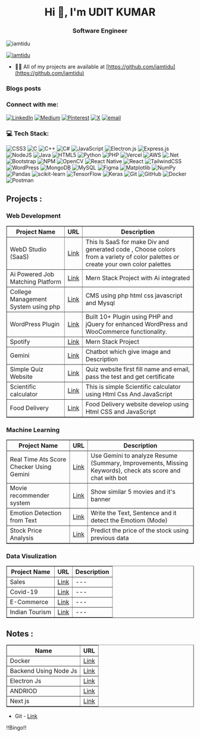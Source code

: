 
<h1 align="center">Hi 👋, I'm UDIT KUMAR</h1>
<h3 align="center">Software Engineer</h3>

<p align="left"> <img src="https://komarev.com/ghpvc/?username=iamtidu&label=Profile%20views&color=0e75b6&style=flat" alt="iamtidu" /> </p>



<p align="left"> <a href="https://twitter.com/iamtidu" target="blank"><img src="https://img.shields.io/twitter/follow/iamtidu?logo=twitter&style=for-the-badge" alt="iamtidu" /></a> </p>

- 👨‍💻 All of my projects are available at [https://github.com/iamtidu](https://github.com/iamtidu)
  

### Blogs posts
<!-- BLOG-POST-LIST:START -->
<!-- BLOG-POST-LIST:END -->

<h3 align="left">Connect with me:</h3>

[![LinkedIn](https://img.shields.io/badge/LinkedIn-%230077B5.svg?logo=linkedin&logoColor=white)](https://linkedin.com/in/iamtidu) [![Medium](https://img.shields.io/badge/Medium-12100E?logo=medium&logoColor=white)](https://medium.com/@iamtidu) [![Pinterest](https://img.shields.io/badge/Pinterest-%23E60023.svg?logo=Pinterest&logoColor=white)](https://pinterest.com/iamtidu) [![X](https://img.shields.io/badge/X-black.svg?logo=X&logoColor=white)](https://x.com/iamtidu) [![email](https://img.shields.io/badge/Email-D14836?logo=gmail&logoColor=white)](mailto:uditrajsingh160@gmail.com) 

### 💻 Tech Stack:
![CSS3](https://img.shields.io/badge/css3-%231572B6.svg?style=for-the-badge&logo=css3&logoColor=white) ![C](https://img.shields.io/badge/c-%2300599C.svg?style=for-the-badge&logo=c&logoColor=white) ![C++](https://img.shields.io/badge/c++-%2300599C.svg?style=for-the-badge&logo=c%2B%2B&logoColor=white) ![C#](https://img.shields.io/badge/c%23-%23239120.svg?style=for-the-badge&logo=csharp&logoColor=white) ![JavaScript](https://img.shields.io/badge/javascript-%23323330.svg?style=for-the-badge&logo=javascript&logoColor=%23F7DF1E) ![Electron.js](https://img.shields.io/badge/Electron-191970?style=for-the-badge&logo=Electron&logoColor=white) ![Express.js](https://img.shields.io/badge/express.js-%23404d59.svg?style=for-the-badge&logo=express&logoColor=%2361DAFB) ![NodeJS](https://img.shields.io/badge/node.js-6DA55F?style=for-the-badge&logo=node.js&logoColor=white) ![Java](https://img.shields.io/badge/java-%23ED8B00.svg?style=for-the-badge&logo=openjdk&logoColor=white) ![HTML5](https://img.shields.io/badge/html5-%23E34F26.svg?style=for-the-badge&logo=html5&logoColor=white) ![Python](https://img.shields.io/badge/python-3670A0?style=for-the-badge&logo=python&logoColor=ffdd54) ![PHP](https://img.shields.io/badge/php-%23777BB4.svg?style=for-the-badge&logo=php&logoColor=white) ![Vercel](https://img.shields.io/badge/vercel-%23000000.svg?style=for-the-badge&logo=vercel&logoColor=white) ![AWS](https://img.shields.io/badge/AWS-%23FF9900.svg?style=for-the-badge&logo=amazon-aws&logoColor=white) ![.Net](https://img.shields.io/badge/.NET-5C2D91?style=for-the-badge&logo=.net&logoColor=white) ![Bootstrap](https://img.shields.io/badge/bootstrap-%238511FA.svg?style=for-the-badge&logo=bootstrap&logoColor=white) ![NPM](https://img.shields.io/badge/NPM-%23CB3837.svg?style=for-the-badge&logo=npm&logoColor=white) ![OpenCV](https://img.shields.io/badge/opencv-%23white.svg?style=for-the-badge&logo=opencv&logoColor=white) ![React Native](https://img.shields.io/badge/react_native-%2320232a.svg?style=for-the-badge&logo=react&logoColor=%2361DAFB) ![React](https://img.shields.io/badge/react-%2320232a.svg?style=for-the-badge&logo=react&logoColor=%2361DAFB) ![TailwindCSS](https://img.shields.io/badge/tailwindcss-%2338B2AC.svg?style=for-the-badge&logo=tailwind-css&logoColor=white) ![WordPress](https://img.shields.io/badge/WordPress-%23117AC9.svg?style=for-the-badge&logo=WordPress&logoColor=white) ![MongoDB](https://img.shields.io/badge/MongoDB-%234ea94b.svg?style=for-the-badge&logo=mongodb&logoColor=white) ![MySQL](https://img.shields.io/badge/mysql-4479A1.svg?style=for-the-badge&logo=mysql&logoColor=white) ![Figma](https://img.shields.io/badge/figma-%23F24E1E.svg?style=for-the-badge&logo=figma&logoColor=white) ![Matplotlib](https://img.shields.io/badge/Matplotlib-%23ffffff.svg?style=for-the-badge&logo=Matplotlib&logoColor=black) ![NumPy](https://img.shields.io/badge/numpy-%23013243.svg?style=for-the-badge&logo=numpy&logoColor=white) ![Pandas](https://img.shields.io/badge/pandas-%23150458.svg?style=for-the-badge&logo=pandas&logoColor=white) ![scikit-learn](https://img.shields.io/badge/scikit--learn-%23F7931E.svg?style=for-the-badge&logo=scikit-learn&logoColor=white) ![TensorFlow](https://img.shields.io/badge/TensorFlow-%23FF6F00.svg?style=for-the-badge&logo=TensorFlow&logoColor=white) ![Keras](https://img.shields.io/badge/Keras-%23D00000.svg?style=for-the-badge&logo=Keras&logoColor=white) ![Git](https://img.shields.io/badge/git-%23F05033.svg?style=for-the-badge&logo=git&logoColor=white) ![GitHub](https://img.shields.io/badge/github-%23121011.svg?style=for-the-badge&logo=github&logoColor=white)  ![Docker](https://img.shields.io/badge/docker-%230db7ed.svg?style=for-the-badge&logo=docker&logoColor=white) ![Postman](https://img.shields.io/badge/Postman-FF6C37?style=for-the-badge&logo=postman&logoColor=white)





<h2 align="left">Projects :</h2>

<h3 align="left">Web Development</h3>

<table  border="1" cellspacing="0" cellpadding="5">
  <tr>
    <th>Project Name</th>
    <th>URL</th>
    <th>Description</th>
  </tr>
  <tr>
    <td>WebD Studio (SaaS)</td>
    <td><a href="https://webdstudio.vercel.app/" target="_blank">Link</a></td>
    <td>This Is SaaS for make Div and generated code , Choose colors from a variety of color palettes or create your own color palettes</td>
  </tr>
   <tr>
    <td>Ai Powered Job Matching Platform</td>
    <td><a href="https://github.com/iamtidu/Ai-Powered-Job-Matching-Platform?tab=readme-ov-file" target="_blank">Link</a></td>
    <td>Mern Stack Project with Ai integrated </td>
  </tr>
   <tr>
    <td>College Management System using php</td>
    <td><a href="https://github.com/iamtidu/College-Management-System-using-php" target="_blank">Link</a></td>
    <td>CMS using php html css javascript and Mysql </td>
  </tr>
  <tr>
    <td>WordPress Plugin</td>
    <td><a href="https://github.com/iamtidu/WordPress-Plugin" target="_blank">Link</a></td>
    <td>Built 10+ Plugin using PHP and jQuery for enhanced WordPress and WooCommerce functionality.</td>
  </tr>
  
  
  <tr>
    <td>Spotify</td>
    <td><a href="https://github.com/iamtidu/Spotify" target="_blank">Link</a></td>
    <td>Mern Stack Project</td>
  </tr>
 
  <tr>
    <td>Gemini</td>
    <td><a href="https://github.com/iamtidu/Gemini" target="_blank">Link</a></td>
     <td>Chatbot which give image and Description</td>
  </tr>
   <tr>
    <td>Simple Quiz Website </td>
    <td><a href="https://github.com/iamtidu/Quiz-website" target="_blank">Link</a></td>
     <td>Quiz website first fill name and email, pass the test and get certificate</td>
  </tr>
  <tr>
    <td>Scientific calculator</td>
    <td><a href="https://github.com/iamtidu/scientific-calc" target="_blank">Link</a></td> 
     <td>This is simple Scientific calculator using Html Css And JavaScript</td>
  </tr>
  <tr>
    <td>Food Delivery </td>
    <td><a href="https://github.com/iamtidu/e-commerce" target="_blank">Link</a></td>
     <td>Food Delivery website develop using Html CSS and JavaScript</td>
  </tr>
</table>

<h3 align="left">Machine Learning</h3>

<table  border="1" cellspacing="0" cellpadding="5">
  <tr>
    <th>Project Name</th>
    <th>URL</th>
    <th>Description</th>
  </tr>
  <tr>
    <td>Real Time Ats Score Checker Using Gemini</td>
    <td><a href="https://github.com/iamtidu/Ats-Score-Checker-Using-Gemini" target="_blank">Link</a></td>
    <td>Use Gemini to analyze Resume (Summary, Improvements, Missing Keywords), check ats score and chat with bot</td>
  </tr>
  <tr>
    <td>Movie recommender system</td>
    <td><a href="https://github.com/iamtidu/Movie-Recommender-System" target="_blank">Link</a></td>
    <td>Show similar 5 movies and it's banner</td>
  </tr>
  <tr>
    <td>Emotion Detection from Text</td>
    <td><a href="https://github.com/iamtidu/Emotion-Detection-from-Text" target="_blank">Link</a></td>
    <td>Write the Text, Sentence and it detect the Emotiom (Mode)</td>
  </tr>
  <tr>
    <td>Stock Price Analysis</td>
    <td><a href="https://github.com/iamtidu/Stock-Price" target="_blank">Link</a></td>
    <td>Predict the price of the stock using previous data </td>
  </tr>
</table>

<h3 align="left">Data Visulization</h3>

<table  border="1" cellspacing="0" cellpadding="5">
  <tr>
    <th>Project Name</th>
    <th>URL</th>
    <th>Description</th>
  </tr>
  <tr>
    <td>Sales</td>
    <td><a href="https://github.com/iamtidu/Data-Visualization-Using-Tableau/tree/main/sales">Link</a></td>
    <td>---</td>
  </tr>
  <tr>
    <td>Covid-19 </td>
    <td><a href="https://github.com/iamtidu/Data-Visualization-Using-Tableau/tree/main/Covid-19">Link</a></td>
    <td>---</td>
  </tr>
  <tr>
    <td>E-Commerce</td>
    <td><a href="https://github.com/iamtidu/Data-Visualization-Using-Tableau/tree/main/E-commerce">Link</a></td>
    <td>---</td>
  </tr>
  <tr>
    <td>Indian Tourism</td>
    <td><a href="https://github.com/iamtidu/Data-Visualization-Using-Tableau/tree/main/Indian%20Tourism">Link</a></td>
    <td>---</td>
  </tr>
</table>


<h2 align="left">Notes :</h2>

<table  border="1" cellspacing="0" cellpadding="5">
  <tr>
    <th>Name</th>
    <th>URL</th>
  </tr>
  <tr>
    <td>Docker</td>
    <td><a href="https://github.com/iamtidu/Docker-notes" target="_blank">Link</a></td>
  </tr>
  <tr>
    <td>Backend Using Node Js</td>
    <td><a href="https://github.com/iamtidu/backend-notes-using-node.js" target="_blank">Link</a></td>
  </tr>
  <tr>
    <td>Electron Js</td>
    <td><a href="https://github.com/iamtidu/Electron-notes" target="_blank">Link</a></td>
  </tr>
  <tr>
    <td>ANDRIOD</td>
    <td><a href="https://github.com/iamtidu/Android-notes-with--java" target="_blank">Link</a></td>
  </tr>
  <tr>
    <td>Next js</td>
    <td><a href="https://github.com/iamtidu/Next.js-Notes" target="_blank">Link</a></td>
  </tr>
</table>


- Git - [Link](https://education.github.com/git-cheat-sheet-education.pdf)

!!Bingo!!
